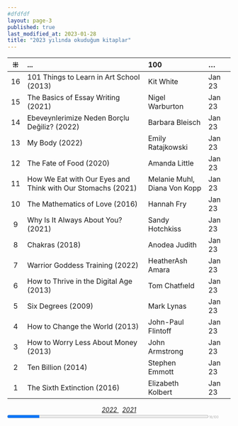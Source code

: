 ```yaml
---
#dfdfdf
layout: page-3
published: true
last_modified_at: 2023-01-28
title: "2023 yılında okuduğum kitaplar"  
---
```


| ⁜ | ... | 100 | … |
|:---:|:---- |:---- |:---- |
| 16 | 101 Things to Learn in Art School (2013) | Kit White | Jan 23 |
| 15 | The Basics of Essay Writing (2021) | Nigel Warburton | Jan 23 |
| 14 | Ebeveynlerimize Neden Borçlu Değiliz? (2022) | Barbara Bleisch | Jan 23 |
| 13 | My Body (2022) | Emily Ratajkowski | Jan 23 |
| 12 | The Fate of Food (2020) | Amanda Little | Jan 23 |
| 11 | How We Eat with Our Eyes and <br /> Think with Our Stomachs (2021) | Melanie Muhl, <br /> Diana Von Kopp | Jan 23 |
| 10 | The Mathematics of Love (2016) | Hannah Fry | Jan 23 |
| 9 | Why Is It Always About You? (2021) | Sandy Hotchkiss | Jan 23 |
| 8 | Chakras (2018) | Anodea Judith | Jan 23 |
| 7 | Warrior Goddess Training (2022) | HeatherAsh Amara | Jan 23 |
| 6 | How to Thrive in the Digital Age (2013) | Tom Chatfıeld | Jan 23 |
| 5 | Six Degrees (2009) | Mark Lynas | Jan 23 |
| 4 | How to Change the World (2013) | John-Paul Flintoff | Jan 23 |
| 3 | How to Worry Less About Money (2013) | John Armstrong | Jan 23 |
| 2 | Ten Billion (2014) | Stephen Emmott | Jan 23 |
| 1 | The Sixth Extinction (2016) | Elizabeth Kolbert  | Jan 23 |
  
<center><span class="link1" style="font-style: italic;"><a href="/2022" title='2022'>2022 </a></span> &nbsp; <span class="link1" style="font-style: italic;"><a href="/2021" title='2021'>2021 </a></span></center>

<div><progress title="16/100" value="16" max="100" style="width: 90%;"></progress><span style="font-size: 50%; color: #ababab; width: 5%" title="reading challenge 2023"> 16/100</span></div>
<div style="clear:both"></div>
